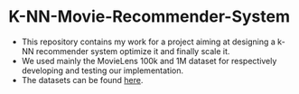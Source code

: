 # K-NN-Movie-Recommender-System

- This repository contains my work for a project aiming at designing a k-NN recommender system optimize it and finally scale it.
- We used mainly the MovieLens 100k and 1M dataset for respectively developing and testing our implementation.
- The datasets can be found [here](https://grouplens.org/datasets/movielens/).
